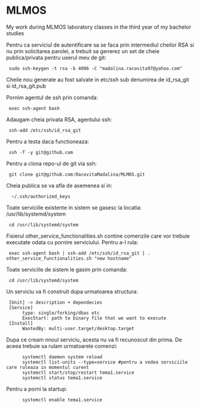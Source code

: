 # MLMOS
My work during MLMOS laboratory classes in the third year of my bachelor studies

Pentru ca serviciul de autentificare sa se faca prin intermediul cheilor RSA
si nu prin solicitarea parolei, a trebuit sa generez un set de cheie publica/privata
pentru userul meu de git:

     sudo ssh-keygen -t rsa -b 4096 -C "madalina.racovita97@yahoo.com"

Cheile nou generate au fost salvate in etc/ssh sub denumirea de id_rsa_git si id_rsa_git.pub

Pornim agentul de ssh prin comanda: 
     
     exec ssh-agent bash

Adaugam cheia privata RSA, agentului ssh: 
      
     ssh-add /etc/ssh/id_rsa_git

Pentru a testa daca functioneaza: 
      
     ssh -T -y git@github.com
     
Pentru a clona repo-ul de git via ssh: 

     git clone git@github.com:RacovitaMadalina/MLMOS.git
     
Cheia publica se va afla de asemenea si in:

      ~/.ssh/authorized_keys

Toate serviciile existente in sistem se gasesc la locatia: /usr/lib/systemd/system

     cd /usr/lib/systemd/system
     
Fisierul other_service_functionalities.sh contine comenzile care vor trebuie executate odata cu pornire serviciului. Pentru a-l rula:
     
     exec ssh-agent bash | ssh-add /etc/ssh/id_rsa_git | . other_service_functionalities.sh "new hostname"
     
Toate serviciile de sistem le gasim prin comanda:
     
     cd /usr/lib/systemd/system 

Un serviciu va fi construit dupa urmatoarea structura:

     [Unit] -> description + dependecies
     [Service]
          type: single/forking/dbas etc
          ExecStart: path to binary file that we want to execute
     [Install]
          WantedBy: multi-user.target/desktop.target
          
Dupa ce cream nnoul serviciu, acesta nu va fi recunoscut din prima. De aceea trebuie sa rulam urmatoarele comenzi:
     
          systemctl daemon system reload
          systemctl list-units --type=service #pentru a vedea serviciile care ruleaza in momentul curent
          systemctl start/stop/restart tema1.service
          systemctl status tema1.service
          
Pentru a porni la startup:
          
          systemctl enable tema1.service
